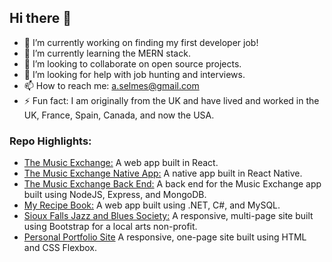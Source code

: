 ## Hi there 👋

- 🔭 I’m currently working on finding my first developer job!
- 🌱 I’m currently learning the MERN stack.
- 👯 I’m looking to collaborate on open source projects.
- 🤔 I’m looking for help with job hunting and interviews.
- 📫 How to reach me: a.selmes@gmail.com
- ⚡ Fun fact: I am originally from the UK and have lived and worked in the UK, France, Spain, Canada, and now the USA.

### Repo Highlights:

- [The Music Exchange:](https://github.com/aliselmes/themusicexchange) A web app built in React.
- [The Music Exchange Native App:](https://github.com/aliselmes/reactnative-themusicexchange) A native app built in React Native.
- [The Music Exchange Back End:](https://github.com/aliselmes/musicexchangeServer) A back end for the Music Exchange app built using NodeJS, Express, and MongoDB.
- [My Recipe Book:](https://github.com/aliselmes/myrecipebook) A web app built using .NET, C#, and MySQL.
- [Sioux Falls Jazz and Blues Society:](https://github.com/aliselmes/sfjb) A responsive, multi-page site built using Bootstrap for a local arts non-profit.
- [Personal Portfolio Site](https://github.com/aliselmes/2019-portfolio) A responsive, one-page site built using HTML and CSS Flexbox.
